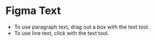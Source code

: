 # Figma Text

- To use paragraph text, drag out a box with the text tool.
- To use line text, click with the text tool.

